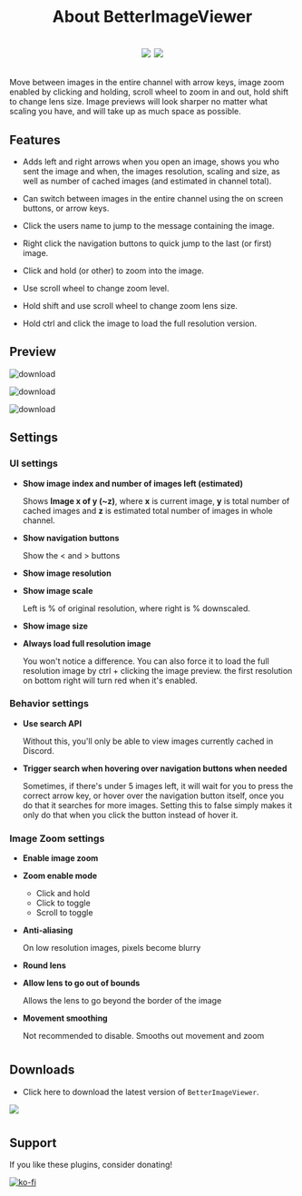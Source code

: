 <!--
<a href="https://mblais-portfolio.netlify.app/">
<p align="center">
  <img src="https://i.imgur.com/TATMUpm.png">
</p>
</a>


<!-- 
<img src="https://img.shields.io/badge/Version-2-blue?style=for-the-badge">
-->

<h1><p align="center">About BetterImageViewer</p><p align="center">
<img src="https://img.shields.io/github/stars/1Lighty/BetterDiscordPlugins?color=yellow&style=for-the-badge">
<img src="https://img.shields.io/github/forks/1Lighty/BetterDiscordPlugins?color=blue&style=for-the-badge">
</p></h1>

Move between images in the entire channel with arrow keys, image zoom enabled by clicking and holding, scroll wheel to zoom in and out, hold shift to change lens size. Image previews will look sharper no matter what scaling you have, and will take up as much space as possible.

## Features
- Adds left and right arrows when you open an image, shows you who sent the image and when, the images resolution, scaling and size, as well as number of cached images (and estimated in channel total).

- Can switch between images in the entire channel using the on screen buttons, or arrow keys.

- Click the users name to jump to the message containing the image.

- Right click the navigation buttons to quick jump to the last (or first) image.

- Click and hold (or other) to zoom into the image.

- Use scroll wheel to change zoom level.

- Hold shift and use scroll wheel to change zoom lens size.

- Hold ctrl and click the image to load the full resolution version.


## Preview
![download](https://camo.githubusercontent.com/61f711d024bc516f3b26b0972b49a1d0af8e5d75ad40a7a5d7e35ed225955d15/68747470733a2f2f692e696d6775722e636f6d2f596c53515133792e706e67)

![download](https://camo.githubusercontent.com/bdf85868222fd300f87ccf8aeb437f014974fa1b6204bec5ca7c54fdfeed3fcf/68747470733a2f2f692e696d6775722e636f6d2f7962485562746f2e706e67)

![download](https://camo.githubusercontent.com/b3a99e685e29f39436ec060b0c71a0ae56e022cdbeda3dfa0727e285b8260b9e/68747470733a2f2f692e696d6775722e636f6d2f754471756b75772e706e67)

## Settings

### __UI settings__
- **Show image index and number of images left (estimated)**
    
    Shows **Image x of y (~z)**, where **x** is current image, **y** is total number of cached images and **z** is estimated total number of images in whole channel.

- **Show navigation buttons**
    
    Show the < and > buttons

- **Show image resolution**
- **Show image scale**
    
    Left is % of original resolution, where right is % downscaled.

- **Show image size**
- **Always load full resolution image**

    You won't notice a difference. You can also force it to load the full resolution image by ctrl + clicking the image preview. the first resolution on bottom right will turn red when it's enabled.

### __Behavior settings__
- **Use search API**

  Without this, you'll only be able to view images currently cached in Discord.

- **Trigger search when hovering over navigation buttons when needed**

  Sometimes, if there's under 5 images left, it will wait for you to press the correct arrow key, or hover over the navigation button itself, once you do that it searches for more images. Setting this to false simply makes it only do that when you click the button instead of hover it.

### __Image Zoom settings__
- **Enable image zoom**

- **Zoom enable mode**
  - Click and hold
  - Click to toggle
  - Scroll to toggle

- **Anti-aliasing**

  On low resolution images, pixels become blurry

- **Round lens**
- **Allow lens to go out of bounds**

  Allows the lens to go beyond the border of the image

- **Movement smoothing**

  Not recommended to disable. Smooths out movement and zoom


# <!--used as a divider -->

## Downloads

- Click here to download the latest version of `BetterImageViewer`.

<a href="https://1lighty.github.io/BetterDiscordStuff/?plugin=MessageLoggerV2&dl=1" target="_blank"><img src="https://img.shields.io/badge/Download Here-1C1E23?style=for-the-badge&logo="></a>

# <!--used as a divider -->

## Support
If you like these plugins, consider donating!

[![ko-fi](https://www.ko-fi.com/img/githubbutton_sm.svg)](https://ko-fi.com/L3L01A2WY)
